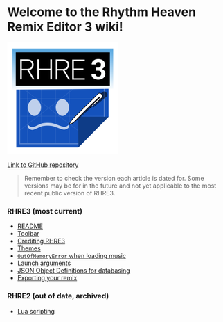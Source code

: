 # Welcome to the Rhythm Heaven Remix Editor 3 wiki!

![RHRE3 Logo](256.png)

[Link to GitHub repository](https://github.com/chrislo27/RhythmHeavenRemixEditor)

>Remember to check the version each article is dated for. Some versions
may be for in the future and not yet applicable to the most recent
public version of RHRE3.

### **RHRE3 (most current)**
* [README](README.md)
* [Toolbar](Toolbar.md)
* [Crediting RHRE3](Crediting.md)
* [Themes](Themes.md)
* [`OutOfMemoryError` when loading music](Out-of-memory-on-music.md)
* [Launch arguments](Launch-arguments.md)
* [JSON Object Definitions for databasing](JSON-object-definitions.md)
* [Exporting your remix](Exporting.md)
### **RHRE2 (out of date, archived)**
* [Lua scripting](RHRE2/Scripting.md)